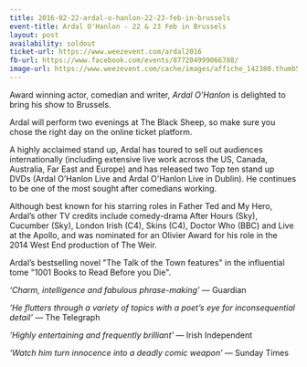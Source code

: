 ```yaml
---
title: 2016-02-22-ardal-o-hanlon-22-23-feb-in-brussels
event-title: Ardal O'Hanlon - 22 & 23 Feb in Brussels
layout: post
availability: soldout
ticket-url: https://www.weezevent.com/ardal2016
fb-url: https://www.facebook.com/events/877204999066788/
image-url: https://www.weezevent.com/cache/images/affiche_142380.thumb53700.1447847980.jpg
---
```


Award winning actor, comedian and writer, *Ardal O’Hanlon* is delighted to bring his show to Brussels.

Ardal will perform two evenings at The Black Sheep, so make sure you chose the right day on the online ticket platform.

A highly acclaimed stand up, Ardal has toured to sell out audiences internationally (including extensive live work across the US, Canada, Australia, Far East and Europe) and has released two Top ten stand up DVDs (Ardal O’Hanlon Live and Ardal O'Hanlon Live in Dublin). He continues to be one of the most sought after comedians working.

Although best known for his starring roles in Father Ted and My Hero, Ardal’s other TV credits include comedy-drama After Hours (Sky), Cucumber (Sky), London Irish (C4), Skins (C4), Doctor Who (BBC) and Live at the Apollo, and was nominated for an Olivier Award for his role in the 2014 West End production of The Weir.

Ardal’s bestselling novel "The Talk of the Town features" in the influential tome "1001 Books to Read Before you Die".

_‘Charm, intelligence and fabulous phrase-making’_ &mdash; Guardian  

_‘He flutters through a variety of topics with a poet’s eye for inconsequential detail’_ &mdash; The Telegraph  

_‘Highly entertaining and frequently brilliant’_ &mdash; Irish Independent  

_‘Watch him turn innocence into a deadly comic weapon’_ &mdash; Sunday Times